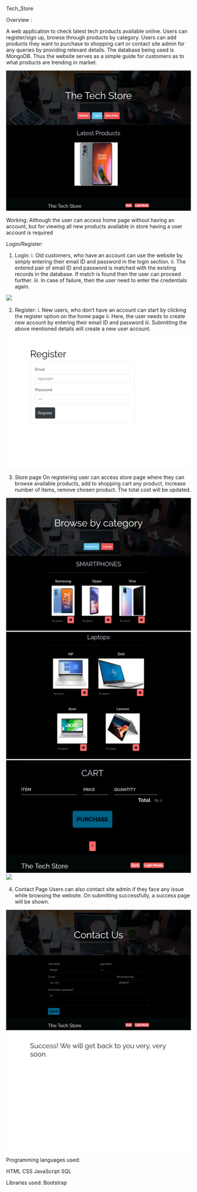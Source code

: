 Tech_Store

Overview : 

A web application to check latest tech products available online. Users can register/sign up, browse through products by category. Users can add products they want to purchase to shopping cart or contact site admin for any queries by providing relevant details. The database being used is MongoDB. Thus the website serves as a simple guide for customers as to what products are trending in market.

![](public/Images/1.png)

Working:
Although the user can access home page without having an account, but for viewing all new products available in store having a user account is required

Login/Register:

1) Login:
i. Old customers, who have an account can use the website by simply entering their email ID and password in the login section.
ii. The entered pair of email ID and password is matched with the existing records in the database. If match is found then the user can proceed further.
iii. In case of failure, then the user need to enter the credentials again.

![](public/Images/9.png)

2) Register:
i. New users, who don’t have an account can start by clicking the register option on the home page
ii. Here, the user needs to create new account by entering their email ID and password
iii. Submitting the above mentioned details will create a new user account.

![](public/Images/2.png)

3) Store page
On registering user can access store page where they can browse available products, add to shopping cart any product, increase number of items, remove chosen product.
The total cost will be updated.

![](public/Images/3.png)
![](public/Images/4.png)
![](public/Images/5.png)
![](public/Images/6.png)

4) Contact Page
Users can also contact site admin if they face any issue while browsing the website. On submitting successfully, a success page will be shown.

![](public/Images/7.png)
![](public/Images/8.png)

Programming languages used:

HTML
CSS
JavaScript
SQL

Libraries used:
Bootstrap
